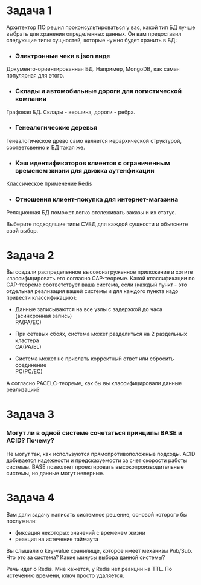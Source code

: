 # Задача 1

Архитектор ПО решил проконсультироваться у вас, какой тип БД лучше выбрать для хранения определенных данных.
Он вам предоставил следующие типы сущностей, которые нужно будет хранить в БД:

- ### Электронные чеки в json виде  
Документо-ориентированная БД. Например, MongoDB, как самая популярная для этого. 

- ### Склады и автомобильные дороги для логистической компании  
Графовая БД. Склады - вершина, дороги - ребра.

- ### Генеалогические деревья  
Генеалогическое древо само является иерархической структурой, соответсвенно и БД такая же.

- ### Кэш идентификаторов клиентов с ограниченным временем жизни для движка аутенфикации  
Классическое применение Redis

- ### Отношения клиент-покупка для интернет-магазина  
Реляционная БД поможет легко отслеживать заказы и их статус.

Выберите подходящие типы СУБД для каждой сущности и объясните свой выбор.

# Задача 2

Вы создали распределенное высоконагруженное приложение и хотите классифицировать его согласно CAP-теореме. Какой классификации по CAP-теореме соответствует ваша система, если (каждый пункт - это отдельная реализация вашей системы и для каждого пункта надо привести классификацию):

- Данные записываются на все узлы с задержкой до часа (асинхронная запись)  
PA(PA/EC)

- При сетевых сбоях, система может разделиться на 2 раздельных кластера  
CA(PA/EL)

- Система может не прислать корректный ответ или сбросить соединение  
PC(PC/EC)

А согласно PACELC-теореме, как бы вы классифицировали данные реализации?

# Задача 3

### Могут ли в одной системе сочетаться принципы BASE и ACID? Почему?

Не могут так, как используются прямопротивоположные подходы. 
ACID добивается надежности и предсказуемости за счет скорости работы системы.
BASE позволяет проектировать высокопроизводительные системы, но данные могут неверные.


# Задача 4

Вам дали задачу написать системное решение, основой которого бы послужили:

- фиксация некоторых значений с временем жизни
- реакция на истечение таймаута

Вы слышали о key-value хранилище, которое имеет механизм Pub/Sub. Что это за система? Какие минусы выбора данной системы?

Речь идет о Redis. Мне кажется, у Redis нет реакции на TTL. По истечению времени, ключ просто удаляется.